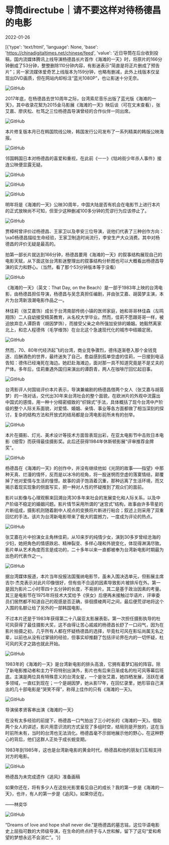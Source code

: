 # 导筒directube｜请不要这样对待杨德昌的电影

2022-01-26

[{'type': 'text/html', 'language': None, 'base': 'https://chinadigitaltimes.net/chinese/feed', 'value': '近日导筒在后台收到投稿，国内流媒体腾讯上线导演杨德昌长片首作《海滩的一天》时，将原片的166分钟删成了53分钟，整整删除110分钟内容，有影迷表示“简直是将正片删成了预告片”；另一家流媒体爱奇艺上线版本为159分钟，也略有删减，此外上线版本仅呈现出DVD画质，但在网站内却标注“蓝光1080P”，也让影迷十分无奈。

![GitHub](https://chinadigitaltimes.net/chinese/files/2022/01/post-676196-61f0c14a79f03.png)

2017年底，在杨德昌去世10周年之际，台湾索尼音乐出版了蓝光版《海滩的一天》，其中收录花絮为2015金马影展《海滩的一天》映后谈（可在文末查看），张艾嘉、廖庆松、杜笃之三位杨德昌导演曾经的合作伙伴一同出席。

![GitHub](https://chinadigitaltimes.net/chinese/files/2022/01/post-676196-61f0c14a8d5d0.png)

本片修复版本月已在韩国院线公映，韩国发行公司发布了一系列精美的韩版公映海报。

![GitHub](https://chinadigitaltimes.net/chinese/files/2022/01/post-676196-61f0c14a9497f.)

邻国韩国日本对杨德昌的喜爱和重视，在此前《一一》《牯岭街少年杀人事件》接连公映便显露无疑。

![GitHub](https://chinadigitaltimes.net/chinese/files/2022/01/post-676196-61f0c14a9df76.)

![GitHub](https://chinadigitaltimes.net/chinese/files/2022/01/post-676196-61f0c14aa9456.)

![GitHub](https://chinadigitaltimes.net/chinese/files/2022/01/post-676196-61f0c14ab50b4.)

明年将是《海滩的一天》公映30周年，中国大陆是否有机会在电影节上进行本片的正式放映尚不可知，但至少这种删减100多分钟的荒谬行为应该停止了。

![GitHub](https://chinadigitaltimes.net/chinese/files/2022/01/post-676196-61f0c14abd007.)

贾樟柯曾评价过杨德昌、王家卫以及李安三位导演，说他们代表了三种创作方向：\xa0杨德昌描绘生命经验，王家卫制造时尚流行，李安生产大众消费。其中对杨德昌的评价无疑是最高的。

拍第一部长片就达到166分钟，杨德昌要用《海滩的一天》的叙事结构展现自己的电影天赋，从下面这张台湾影迷整理出的叙事结构分析图也可以大概看出杨德昌导演的实力和野心。（当然，看了那个53分钟版本等于没看）

![GitHub](https://chinadigitaltimes.net/chinese/files/2022/01/post-676196-61f0c14ac58ac.)

《海滩的一天》（英文：That Day, on the Beach）是一部于1983年上映的台湾电影，由杨德昌担任导演，杨德昌与吴念真担任编剧，并由张艾嘉、胡茵梦主演，本片为台湾新浪潮电影作品之一。

林佳莉（张艾嘉饰）成长于台湾南部传统小镇的医师家庭，她和哥哥林佳森（左鸣翔饰）二人自幼接受精英教育，从名校大学毕业。然而，佳莉不愿跟哥哥一样，被迫放弃恋人谭蔚青（胡因梦饰），而接受父亲之命所强加安排的婚姻。她毅然离家北上，和恋人程德伟（毛学维饰）在台北这个急速现代化的城市中结婚定居。

![GitHub](https://chinadigitaltimes.net/chinese/files/2022/01/post-676196-61f0c14acd4a2.)

然而，70、80年代经济起飞的台湾，商业竞争骤烈，德伟逐渐卷入那个金钱竞逐、应酬酒色的世界，最终迷失了自己。愈益感到孤单空虚的佳莉，一日接到电话告知：德伟已经淹死在海边。她赶赴海滩边，面对那一具不知道究竟是不是丈夫的尸体。多年后，佳莉重遇外国归来演出的谭蔚青，两人在咖啡厅回忆起旧事。

![GitHub](https://chinadigitaltimes.net/chinese/files/2022/01/post-676196-61f0c14ad4a5f.)

台湾影评人何国铭评价本片表示，导演兼编剧的杨德昌借两个女人（张艾嘉与胡茵梦）的一场对话，交代出30年来台湾社会的整个面貌，在欧洲片的外观中流露出中国式的感情，用一种十分精密细致的“织锦式”手法，具体概括了现今台湾中产阶级的整个人际关系面貌，对爱情、婚姻、亲情、事业等各方面都做了相当深刻的探讨，复杂的结构方法和开放式的结局都是台湾电影前所未有的创举。

![GitHub](https://chinadigitaltimes.net/chinese/files/2022/01/post-676196-61f0c14adc352.)

本片在摄影、灯光、美术设计等技术方面皆表现出彩，在亚太电影节中击败日本电影《细雪》而获得最佳摄影奖。此后还获得1984年休斯顿影展“评审推荐金牌奖”。

![GitHub](https://chinadigitaltimes.net/chinese/files/2022/01/post-676196-61f0c14ae3d0c.)

杨德昌在《海滩的一天》的创作中，并没有继续他如《光阴的故事——指望》中那种天真、烂漫的情怀，反而是以冰冷的视角，将一股迷惘而空虚的落寞情结，颠覆掉了他对爱情与生活的憧憬。故事的调子饱涵着沉重，那种远离了生活环境，而又揭示着现实现象的侧面写实，把一种对人性的怀疑推到了观众们的面前。

影片以影像与心理观察来回溯台湾30多年来社会的发展变化和人际关系，以及中产阶级不稳定的婚姻问题。影片情节采用所谓的“迷宫式”结构，故事由许多零星的片断组成，摄影机则随着剧中人视点的变换将片断进行粘合；叙述上则采用了双重回忆的手法。该片为台湾新电影带来了极大的震撼力，一度成为评论的热点。

![GitHub](https://chinadigitaltimes.net/chinese/files/2022/01/post-676196-61f0c14af00ab.)

张艾嘉在片中扮演女主角林佳莉，从10来岁的纯情少女，演到30多岁曾经沧海的少妇，她把角色的情感跌宕、精神裂变、多样心理和外貌变化，体现得淋漓尽致。影片单从艺术角度而言是成功的，二十多年以来一直都被奉为台湾新电影时期最为出色的代表作之一。

![GitHub](https://chinadigitaltimes.net/chinese/files/2022/01/post-676196-61f0c14b05bdb.)

据台湾媒体报道，本片当年投报法国戛纳电影节，虽未入围决选单元，但影展主席吉尔·杰克表示对此片印像很好，但有些不合适的因素导致影片被排斥在外。第一是因为影片二小时零四十五分钟的长度，不易排片。其二是基于政治因素的考量。其三是电影节在1975年将技术大奖给予《侠女》后便再未接触过华语片，评审委员们居然都不知道自己的观感是否正确，徘徊摸棱两可之间，最后便荒谬地将这个入围的名额让给了另外的一部韩国电影。

不过本片还是于1983年获得第二十八届亚太影展表彰。第一次担任摄影执导的杜可风获得了最佳摄影大奖，这不由得让苦心戚戚的杨德昌长舒了一口闷气，因为在影片拍摄之初，几乎所有人都在怀疑杨德昌的选择，毕竟杜可风在影坛尚属无名之辈，以前也从没有过掌镜的经验，但事实却推翻了包括评论界在内的一切怀疑，杜可风的天才之路也就此开始。

![GitHub](https://chinadigitaltimes.net/chinese/files/2022/01/post-676196-61f0c14b0f42b.)

1983年的《海滩的一天》是台湾新电影的排头高浪，它拥有着梦幻般的阵容。除了新电影推动者和主力干将特别出演外，影片也有后来日渐成名的杜可风等幕后班底。主演是两位具有特殊意义的台湾女星，一个是张艾嘉，她四栖发展，活跃在诸多领域，一直红到现在；一个是胡因梦，她从影17年，在回忆录里，她形容自己演出的几十部电影是“哭笑不得”，称得上佳作的只有《海滩的一天》。

![GitHub](https://chinadigitaltimes.net/chinese/files/2022/01/post-676196-61f0c14b1746e.)

导演侯孝贤客串出演《海滩的一天》

在没有太多经验的前提下，杨德昌一口气拍出了三小时长的《海滩的一天》。借助两个女人的讲述，影片用意识流的方式呈现了多组时空，结局则是开放的，这在当时前所未有，当时的台湾也无法消化。杨德昌毫不示弱地展示他的野心，在这种野心的背后，他们这群人正处于成长蜕变期。

1983年到1985年，这也是台湾新电影的黄金时代，杨德昌和他的朋友们互相支持对方的电影。

![GitHub](https://chinadigitaltimes.net/chinese/files/2022/01/post-676196-61f0c14b20ebd.)

杨德昌为未完成遗作《追风》准备画稿

如果你还在，将有多少人在这些光影里看见自己的成长？我的第一步是《海滩的一天》，也许，有人的第一步是《追风》。如果你还在。

——林奕华

![GitHub](https://chinadigitaltimes.net/chinese/files/2022/01/post-676196-61f0c14b295b5.)

“Dreams of love and hope shall never die.”是杨德昌的墓志铭，这位华语电影史上屈指可数的大师级导演，在生命的终点终于与人世和解，留下了这句“爱和希望的梦想永远不会消亡”。'}]